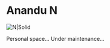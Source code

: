 # Anandu N

![N|Solid](https://image.shutterstock.com/image-illustration/under-maintenance-3d-concept-260nw-171469463.jpg)

Personal space... Under maintenance...
